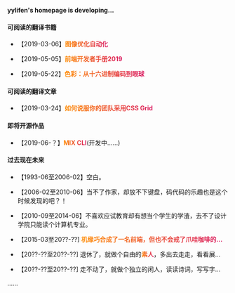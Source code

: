 <style>a{font-weight:bold;color: transparent; background: linear-gradient(to right,#ff8a00,#da1b60);-webkit-background-clip: text;}a:hover{color: #000; border-bottom: 1px solid #da1b60!important;}body .markdown-body h1{border:0;}</style>
<style>#bg { position: absolute; left: 0; top: 0;z-index:1;}</style>

**yylifen's homepage is developing...**

#### 可阅读的翻译书籍

+ 【2019-03-06】[图像优化自动化](https://yylifen.github.io/images.guide/)

+ 【2019-05-05】[前端开发者手册2019](https://yylifen.github.io/front-end-handbook-2019/)

+ 【2019-05-22】[色彩：从十六进制编码到眼球](https://yylifen.github.io/color-from-hexcodes-to-eyeballs/)

#### 可阅读的翻译文章

+ 【2019-03-24】[如何说服你的团队采用CSS Grid](https://yylifen.github.io/sundries-trans/other/how-to-convince-your-team-to-adopt-grid/ch.html)


#### 即将开源作品

+ 【2019-06-？】[MIX CLI](https://yylifen.github.io/mix-cli/)(开发中……)


#### 过去现在未来

+ 【1993-06至2006-02】空白。

+ 【2006-02至2010-06】当不了作家，却放不下键盘，码代码的乐趣也是这个时候发现的吧？！

+ 【2010-09至2014-06】不喜欢应试教育却有想当个学生的学渣，去不了设计学院只能读个计算机专业。

+ 【2015-03至20??-??] [机缘巧合成了一名前端，但也不会戒了爪哇咖啡的...](./bio/about-me.md)

+ 【20??-??至20??-??] 退休了，就做个自由的[素人](https://zh.wiktionary.org/zh-hans/%E7%B4%A0%E4%BA%BA)，多出去走走，看看展...

+ 【20??-??至20??-??] 走不动了，就做个独立的闲人，读读诗词，写写字...

……


